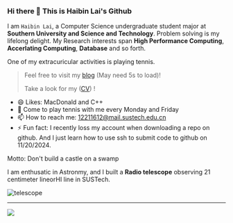 ### Hi there 👋 This is Haibin Lai's Github

I am `Haibin Lai`,  a Computer Science undergraduate student major at **Southern University and Science and Technology**. Problem solving is my lifelong delight. My Research interests span **High Performance Computing**, **Accerlating Computing**, **Database** and so forth. 

One of my extracuricular activities is playing tennis. 

> Feel free to visit my [blog](https://www.haibinlaiblog.top/) (May need 5s to load)!
>
> Take a look for my ([CV](https://haibinlai.github.io/File.github.io/Haibin_CV_250212.pdf)) !

- 😄 Likes: MacDonald and C++
- 💬 Come to play tennis with me every Monday and Friday
- 📫 How to reach me: 12211612@mail.sustech.edu.cn
- ⚡ Fun fact:  I recently loss my account when downloading a repo on github. And I just learn how to use ssh to submit code to github on 11/20/2024.


Motto: Don't build a castle on a swamp


I am enthusatic in Astronmy, and I built a **Radio telescope** observing 21 centimeter lineorHI line in SUSTech.

![telescope](https://github.com/user-attachments/assets/5f786a5d-3277-4884-9b02-e0b637119022)


---




<a href="https://github.com/HaibinLai">
  <img src="https://github-readme-stats.vercel.app/api?username=HaibinLai&show_icons=true&hide_border=true" />
</a>

<!--
[![My Skills](https://skillicons.dev/icons?i=c,cpp,rust,py,java,latex,opencv,postgres,pytorch,docker,grafana,prometheus,vue,linux,git)](https://skillicons.dev)
-/->

<!--

<a href="https://github.com/Laihb1106205841">
  <img src="https://github-readme-stats.vercel.app/api?username=Laihb1106205841&show_icons=true&hide_border=true" />
</a>

<a href="https://github.com/Laihb1106205841">
  <img src="https://github-readme-stats-black-beta-59.vercel.app/api?username=Laihb1106205841&show_icons=true&hide_border=true" />
</a>

<!--
[![Top Langs](https://blog-1327458544.cos.ap-guangzhou.myqcloud.com/New/-JavaScript-black)](https://github.com/Laihb1106205841/github-readme-stats)
[![JavaScript](https://blog-1327458544.cos.ap-guangzhou.myqcloud.com/New/-HTML5-E34F26)](https://github.com/BRdhanani) 
[![HTML5](https://blog-1327458544.cos.ap-guangzhou.myqcloud.com/New/-CSS3-1572B6)](https://github.com/BRdhanani) 
[![CSS3](https://blog-1327458544.cos.ap-guangzhou.myqcloud.com/New/-Bootstrap-563D7C)](https://github.com/BRdhanani) 
[![Bootstrap](https://blog-1327458544.cos.ap-guangzhou.myqcloud.com/New/-Docker-black)](https://github.com/BRdhanani) 

[![Docker](https://blog-1327458544.cos.ap-guangzhou.myqcloud.com/New/-MySQL-black)](https://github.com/BRdhanani) 

[![MySQL](https://blog-1327458544.cos.ap-guangzhou.myqcloud.com/New/-Git-black)](https://github.com/BRdhanani)
[![Git](undefined)](https://github.com/BRdhanani) 


-/->






<!--
**Laihb1106205841/Laihb1106205841** is a ✨ _special_ ✨ repository because its `README.md` (this file) appears on your GitHub profile.

Here are some ideas to get you started:
![Dusai's GitHub stats](undefined)

-->
